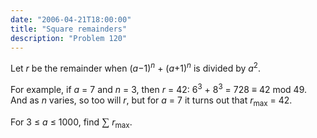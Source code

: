 ```yaml
---
date: "2006-04-21T18:00:00"
title: "Square remainders"
description: "Problem 120"
---
```


<p>Let <i>r</i> be the remainder when (<i>a</i>−1)<sup><i>n</i></sup> + (<i>a</i>+1)<sup><i>n</i></sup> is divided by <i>a</i><sup>2</sup>.</p>
<p>For example, if <i>a</i> = 7 and <i>n</i> = 3, then <i>r</i> = 42: 6<sup>3</sup> + 8<sup>3</sup> = 728 ≡ 42 mod 49. And as <i>n</i> varies, so too will <i>r</i>, but for <i>a</i> = 7 it turns out that <i>r</i><sub>max</sub> = 42.</p>
<p>For 3 ≤ <i>a</i> ≤ 1000, find <span style="font-family:'times new roman';font-size:13pt;">∑</span> <i>r</i><sub>max</sub>.</p>

